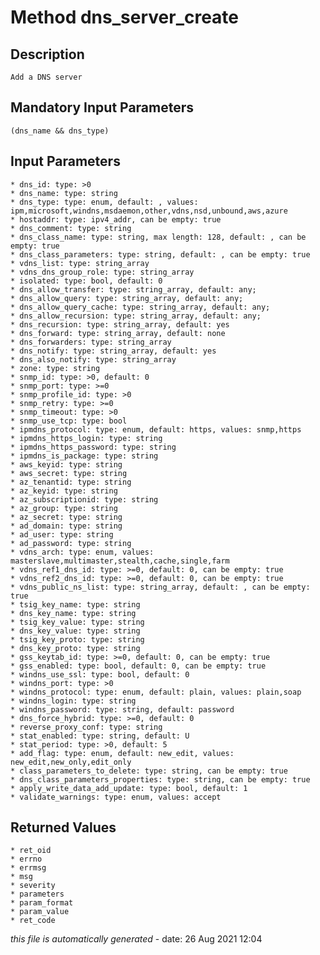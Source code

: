 # Method dns_server_create

## Description
	Add a DNS server

## Mandatory Input Parameters
	(dns_name && dns_type)

## Input Parameters
	* dns_id: type: >0
	* dns_name: type: string
	* dns_type: type: enum, default: , values: ipm,microsoft,windns,msdaemon,other,vdns,nsd,unbound,aws,azure
	* hostaddr: type: ipv4_addr, can be empty: true
	* dns_comment: type: string
	* dns_class_name: type: string, max length: 128, default: , can be empty: true
	* dns_class_parameters: type: string, default: , can be empty: true
	* vdns_list: type: string_array
	* vdns_dns_group_role: type: string_array
	* isolated: type: bool, default: 0
	* dns_allow_transfer: type: string_array, default: any;
	* dns_allow_query: type: string_array, default: any;
	* dns_allow_query_cache: type: string_array, default: any;
	* dns_allow_recursion: type: string_array, default: any;
	* dns_recursion: type: string_array, default: yes
	* dns_forward: type: string_array, default: none
	* dns_forwarders: type: string_array
	* dns_notify: type: string_array, default: yes
	* dns_also_notify: type: string_array
	* zone: type: string
	* snmp_id: type: >0, default: 0
	* snmp_port: type: >=0
	* snmp_profile_id: type: >0
	* snmp_retry: type: >=0
	* snmp_timeout: type: >0
	* snmp_use_tcp: type: bool
	* ipmdns_protocol: type: enum, default: https, values: snmp,https
	* ipmdns_https_login: type: string
	* ipmdns_https_password: type: string
	* ipmdns_is_package: type: string
	* aws_keyid: type: string
	* aws_secret: type: string
	* az_tenantid: type: string
	* az_keyid: type: string
	* az_subscriptionid: type: string
	* az_group: type: string
	* az_secret: type: string
	* ad_domain: type: string
	* ad_user: type: string
	* ad_password: type: string
	* vdns_arch: type: enum, values: masterslave,multimaster,stealth,cache,single,farm
	* vdns_ref1_dns_id: type: >=0, default: 0, can be empty: true
	* vdns_ref2_dns_id: type: >=0, default: 0, can be empty: true
	* vdns_public_ns_list: type: string_array, default: , can be empty: true
	* tsig_key_name: type: string
	* dns_key_name: type: string
	* tsig_key_value: type: string
	* dns_key_value: type: string
	* tsig_key_proto: type: string
	* dns_key_proto: type: string
	* gss_keytab_id: type: >=0, default: 0, can be empty: true
	* gss_enabled: type: bool, default: 0, can be empty: true
	* windns_use_ssl: type: bool, default: 0
	* windns_port: type: >0
	* windns_protocol: type: enum, default: plain, values: plain,soap
	* windns_login: type: string
	* windns_password: type: string, default: password
	* dns_force_hybrid: type: >=0, default: 0
	* reverse_proxy_conf: type: string
	* stat_enabled: type: string, default: U
	* stat_period: type: >0, default: 5
	* add_flag: type: enum, default: new_edit, values: new_edit,new_only,edit_only
	* class_parameters_to_delete: type: string, can be empty: true
	* dns_class_parameters_properties: type: string, can be empty: true
	* apply_write_data_add_update: type: bool, default: 1
	* validate_warnings: type: enum, values: accept

## Returned Values
	* ret_oid
	* errno
	* errmsg
	* msg
	* severity
	* parameters
	* param_format
	* param_value
	* ret_code


*this file is automatically generated* - date: 26 Aug 2021 12:04